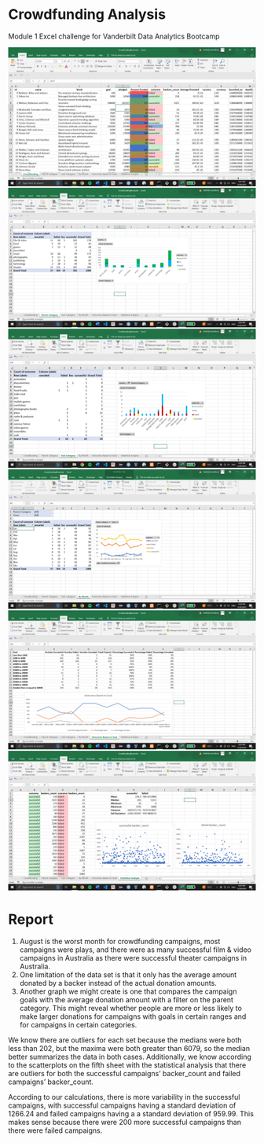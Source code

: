 # Crowdfunding Analysis
Module 1 Excel challenge for Vanderbilt Data Analytics Bootcamp

![Crowdfunding](images/1.png)
![Crowdfunding](images/2.png)
![Crowdfunding](images/3.png)
![Crowdfunding](images/4.png)
![Crowdfunding](images/5.png)
![Crowdfunding](images/6.png)

# Report
1. August is the worst month for crowdfunding campaigns, most campaigns were plays, and there were as many successful film & video campaigns in Australia as there were successful theater campaigns in Australia.  
2. One limitation of the data set is that it only has the average amount donated by a backer instead of the actual donation amounts. 
3. Another graph we might create is one that compares the campaign goals with the average donation amount with a filter on the parent category. This might reveal whether people are more or less likely to make larger donations for campaigns with goals in certain ranges and for campaigns in certain categories. 

We know there are outliers for each set because the medians were both less than 202, but the maxima were both greater than 6079, so the median better summarizes the data in both cases. Additionally, we know according to the scatterplots on the fifth sheet with the statistical analysis that there are outliers for both the successful campaigns’ backer_count and failed campaigns’ backer_count. 

According to our calculations, there is more variability in the successful campaigns, with successful campaigns having a standard deviation of 1266.24 and failed campaigns having a a standard deviation of 959.99. This makes sense because there were 200 more successful campaigns than there were failed campaigns. 
